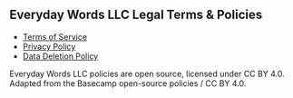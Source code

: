 ## Everyday Words LLC Legal Terms & Policies

* [Terms of Service](terms-of-service.md)
* [Privacy Policy](privacy-policy.md)
* [Data Deletion Policy](data-deletion-policy.md)

Everyday Words LLC policies are open source, licensed under CC BY 4.0.
Adapted from the Basecamp open-source policies / CC BY 4.0.
